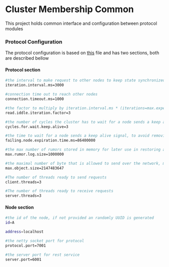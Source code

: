 # Cluster Membership Common
This project holds common interface and configuration between protocol modules

### Protocol Configuration
The protocol configuration is based on [this](src/main/resources/config/app.properties) file and has two sections, both are described bellow

#### Protocol section

```bash
#the interval to make request to other nodes to keep state synchronized
iteration.interval.ms=3000

#connection time out to reach other nodes
connection.timeout.ms=1000

#the factor to multiply by iteration.interval.ms * (iterations=max.expected.node.log.2 || log2(cluster size)), and consider to send an update request
read.iddle.iteration.factor=3

#the number of cycles the cluster has to wait for a node sends a keep alive signal, to avoid removing from cluster
cycles.for.wait.keep.alive=3

#the time to wait for a node sends a keep alive signal, to avoid removing from cluster
failing.node.expiration.time.ms=86400000

#the max number of rumors stored in memory for later use in restoring a node, like a commit log of the cluster state
max.rumor.log.size=1000000

#the maximal number of byte that is allowed to send over the network, max int value by default
max.object.size=2147483647

#The number of threads ready to send requests
client.threads=3

#The number of threads ready to receive requests
server.threads=3

```
#### Node section

```bash 
#the id of the node, if not provided an randomly UUID is generated
id=A

address=localhost

#the netty socket port for protocol
protocol.port=7001

#the server port for rest service
server.port=6001

```
